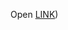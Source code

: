Open [LINK](https://drive.google.com/drive/folders/1M4DEKJd1Y7arrcr7nijUDzH3zy2rJ69y?usp=sharing)) 
